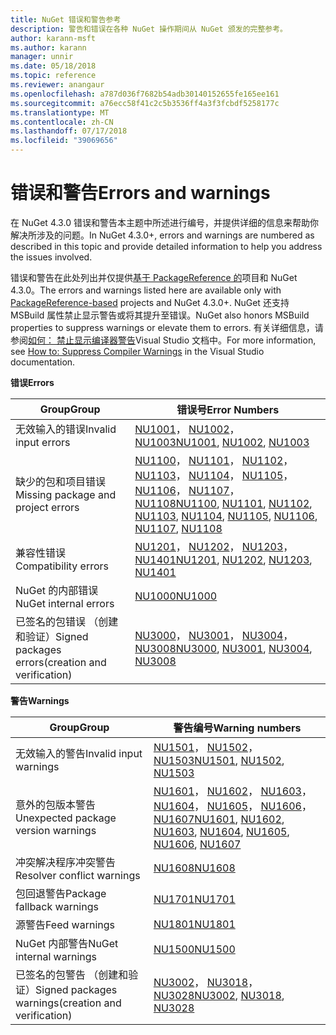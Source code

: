 ```yaml
---
title: NuGet 错误和警告参考
description: 警告和错误在各种 NuGet 操作期间从 NuGet 颁发的完整参考。
author: karann-msft
ms.author: karann
manager: unnir
ms.date: 05/18/2018
ms.topic: reference
ms.reviewer: anangaur
ms.openlocfilehash: a787d036f7682b54adb30140152655fe165ee161
ms.sourcegitcommit: a76ecc58f41c2c5b3536ff4a3f3fcbdf5258177c
ms.translationtype: MT
ms.contentlocale: zh-CN
ms.lasthandoff: 07/17/2018
ms.locfileid: "39069656"
---
```

# <a name="errors-and-warnings"></a><span data-ttu-id="e8cd8-103">错误和警告</span><span class="sxs-lookup"><span data-stu-id="e8cd8-103">Errors and warnings</span></span>

<span data-ttu-id="e8cd8-104">在 NuGet 4.3.0 错误和警告本主题中所述进行编号，并提供详细的信息来帮助你解决所涉及的问题。</span><span class="sxs-lookup"><span data-stu-id="e8cd8-104">In NuGet 4.3.0+, errors and warnings are numbered as described in this topic and provide detailed information to help you address the issues involved.</span></span>

<span data-ttu-id="e8cd8-105">错误和警告在此处列出并仅提供[基于 PackageReference 的](../consume-packages/package-references-in-project-files.md)项目和 NuGet 4.3.0。</span><span class="sxs-lookup"><span data-stu-id="e8cd8-105">The errors and warnings listed here are available only with [PackageReference-based](../consume-packages/package-references-in-project-files.md) projects and NuGet 4.3.0+.</span></span> <span data-ttu-id="e8cd8-106">NuGet 还支持 MSBuild 属性禁止显示警告或将其提升至错误。</span><span class="sxs-lookup"><span data-stu-id="e8cd8-106">NuGet also honors MSBuild properties to suppress warnings or elevate them to errors.</span></span> <span data-ttu-id="e8cd8-107">有关详细信息，请参阅[如何： 禁止显示编译器警告](/visualstudio/ide/how-to-suppress-compiler-warnings)Visual Studio 文档中。</span><span class="sxs-lookup"><span data-stu-id="e8cd8-107">For more information, see [How to: Suppress Compiler Warnings](/visualstudio/ide/how-to-suppress-compiler-warnings) in the Visual Studio documentation.</span></span>

<span data-ttu-id="e8cd8-108">**错误**</span><span class="sxs-lookup"><span data-stu-id="e8cd8-108">**Errors**</span></span>

| <span data-ttu-id="e8cd8-109">Group</span><span class="sxs-lookup"><span data-stu-id="e8cd8-109">Group</span></span> | <span data-ttu-id="e8cd8-110">错误号</span><span class="sxs-lookup"><span data-stu-id="e8cd8-110">Error Numbers</span></span> |
| --- | --- |
| <span data-ttu-id="e8cd8-111">无效输入的错误</span><span class="sxs-lookup"><span data-stu-id="e8cd8-111">Invalid input errors</span></span> | <span data-ttu-id="e8cd8-112">[NU1001](./errors-and-warnings/NU1001.md)， [NU1002](./errors-and-warnings/NU1002.md)， [NU1003](./errors-and-warnings/NU1003.md)</span><span class="sxs-lookup"><span data-stu-id="e8cd8-112">[NU1001](./errors-and-warnings/NU1001.md), [NU1002](./errors-and-warnings/NU1002.md), [NU1003](./errors-and-warnings/NU1003.md)</span></span> |
| <span data-ttu-id="e8cd8-113">缺少的包和项目错误</span><span class="sxs-lookup"><span data-stu-id="e8cd8-113">Missing package and project errors</span></span> | <span data-ttu-id="e8cd8-114">[NU1100](./errors-and-warnings/NU1100.md)， [NU1101](./errors-and-warnings/NU1101.md)， [NU1102](./errors-and-warnings/NU1102.md)， [NU1103](./errors-and-warnings/NU1103.md)， [NU1104](./errors-and-warnings/NU1104.md)， [NU1105](./errors-and-warnings/NU1105.md)， [NU1106](./errors-and-warnings/NU1106.md)， [NU1107](./errors-and-warnings/NU1107.md)， [NU1108](./errors-and-warnings/NU1108.md)</span><span class="sxs-lookup"><span data-stu-id="e8cd8-114">[NU1100](./errors-and-warnings/NU1100.md), [NU1101](./errors-and-warnings/NU1101.md), [NU1102](./errors-and-warnings/NU1102.md), [NU1103](./errors-and-warnings/NU1103.md), [NU1104](./errors-and-warnings/NU1104.md), [NU1105](./errors-and-warnings/NU1105.md), [NU1106](./errors-and-warnings/NU1106.md), [NU1107](./errors-and-warnings/NU1107.md), [NU1108](./errors-and-warnings/NU1108.md)</span></span> |
| <span data-ttu-id="e8cd8-115">兼容性错误</span><span class="sxs-lookup"><span data-stu-id="e8cd8-115">Compatibility errors</span></span> | <span data-ttu-id="e8cd8-116">[NU1201](./errors-and-warnings/NU1201.md)， [NU1202](./errors-and-warnings/NU1202.md)， [NU1203](./errors-and-warnings/NU1203.md)， [NU1401](./errors-and-warnings/NU1401.md)</span><span class="sxs-lookup"><span data-stu-id="e8cd8-116">[NU1201](./errors-and-warnings/NU1201.md), [NU1202](./errors-and-warnings/NU1202.md), [NU1203](./errors-and-warnings/NU1203.md), [NU1401](./errors-and-warnings/NU1401.md)</span></span> |
| <span data-ttu-id="e8cd8-117">NuGet 的内部错误</span><span class="sxs-lookup"><span data-stu-id="e8cd8-117">NuGet internal errors</span></span> | [<span data-ttu-id="e8cd8-118">NU1000</span><span class="sxs-lookup"><span data-stu-id="e8cd8-118">NU1000</span></span>](./errors-and-warnings/NU1000.md) |
| <span data-ttu-id="e8cd8-119">已签名的包错误 （创建和验证）</span><span class="sxs-lookup"><span data-stu-id="e8cd8-119">Signed packages errors(creation and verification)</span></span> | <span data-ttu-id="e8cd8-120">[NU3000](./errors-and-warnings/NU3000.md)， [NU3001](./errors-and-warnings/NU3001.md)， [NU3004](./errors-and-warnings/NU3004.md)， [NU3008](./errors-and-warnings/NU3008.md)</span><span class="sxs-lookup"><span data-stu-id="e8cd8-120">[NU3000](./errors-and-warnings/NU3000.md), [NU3001](./errors-and-warnings/NU3001.md), [NU3004](./errors-and-warnings/NU3004.md), [NU3008](./errors-and-warnings/NU3008.md)</span></span> |

<span data-ttu-id="e8cd8-121">**警告**</span><span class="sxs-lookup"><span data-stu-id="e8cd8-121">**Warnings**</span></span>

| <span data-ttu-id="e8cd8-122">Group</span><span class="sxs-lookup"><span data-stu-id="e8cd8-122">Group</span></span> | <span data-ttu-id="e8cd8-123">警告编号</span><span class="sxs-lookup"><span data-stu-id="e8cd8-123">Warning numbers</span></span> |
| --- | --- |
| <span data-ttu-id="e8cd8-124">无效输入的警告</span><span class="sxs-lookup"><span data-stu-id="e8cd8-124">Invalid input warnings</span></span> | <span data-ttu-id="e8cd8-125">[NU1501](./errors-and-warnings/NU1501.md)， [NU1502](./errors-and-warnings/NU1502.md)， [NU1503](./errors-and-warnings/NU1503.md)</span><span class="sxs-lookup"><span data-stu-id="e8cd8-125">[NU1501](./errors-and-warnings/NU1501.md), [NU1502](./errors-and-warnings/NU1502.md), [NU1503](./errors-and-warnings/NU1503.md)</span></span> |
| <span data-ttu-id="e8cd8-126">意外的包版本警告</span><span class="sxs-lookup"><span data-stu-id="e8cd8-126">Unexpected package version warnings</span></span> | <span data-ttu-id="e8cd8-127">[NU1601](./errors-and-warnings/NU1601.md)， [NU1602](./errors-and-warnings/NU1602.md)， [NU1603](./errors-and-warnings/NU1603.md)， [NU1604](./errors-and-warnings/NU1604.md)， [NU1605](./errors-and-warnings/NU1605.md)， [NU1606](./errors-and-warnings/NU1108.md)， [NU1607](./errors-and-warnings/NU1107.md)</span><span class="sxs-lookup"><span data-stu-id="e8cd8-127">[NU1601](./errors-and-warnings/NU1601.md), [NU1602](./errors-and-warnings/NU1602.md), [NU1603](./errors-and-warnings/NU1603.md), [NU1604](./errors-and-warnings/NU1604.md), [NU1605](./errors-and-warnings/NU1605.md), [NU1606](./errors-and-warnings/NU1108.md), [NU1607](./errors-and-warnings/NU1107.md)</span></span> |
| <span data-ttu-id="e8cd8-128">冲突解决程序冲突警告</span><span class="sxs-lookup"><span data-stu-id="e8cd8-128">Resolver conflict warnings</span></span> | [<span data-ttu-id="e8cd8-129">NU1608</span><span class="sxs-lookup"><span data-stu-id="e8cd8-129">NU1608</span></span>](./errors-and-warnings/NU1608.md) |
| <span data-ttu-id="e8cd8-130">包回退警告</span><span class="sxs-lookup"><span data-stu-id="e8cd8-130">Package fallback warnings</span></span> | [<span data-ttu-id="e8cd8-131">NU1701</span><span class="sxs-lookup"><span data-stu-id="e8cd8-131">NU1701</span></span>](./errors-and-warnings/NU1701.md) |
| <span data-ttu-id="e8cd8-132">源警告</span><span class="sxs-lookup"><span data-stu-id="e8cd8-132">Feed warnings</span></span> | [<span data-ttu-id="e8cd8-133">NU1801</span><span class="sxs-lookup"><span data-stu-id="e8cd8-133">NU1801</span></span>](./errors-and-warnings/NU1801.md) |
| <span data-ttu-id="e8cd8-134">NuGet 内部警告</span><span class="sxs-lookup"><span data-stu-id="e8cd8-134">NuGet internal warnings</span></span> | [<span data-ttu-id="e8cd8-135">NU1500</span><span class="sxs-lookup"><span data-stu-id="e8cd8-135">NU1500</span></span>](./errors-and-warnings/NU1500.md) |
| <span data-ttu-id="e8cd8-136">已签名的包警告 （创建和验证）</span><span class="sxs-lookup"><span data-stu-id="e8cd8-136">Signed packages warnings(creation and verification)</span></span> | <span data-ttu-id="e8cd8-137">[NU3002](./errors-and-warnings/NU3002.md)， [NU3018](./errors-and-warnings/NU3018.md)， [NU3028](./errors-and-warnings/NU3028.md)</span><span class="sxs-lookup"><span data-stu-id="e8cd8-137">[NU3002](./errors-and-warnings/NU3002.md), [NU3018](./errors-and-warnings/NU3018.md), [NU3028](./errors-and-warnings/NU3028.md)</span></span> |
